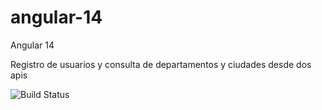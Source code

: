 # angular-14

Angular 14 

Registro de usuarios y consulta de departamentos y ciudades desde dos apis

<img src="http://www.onfraga.com/image001.png" alt="Build Status">
